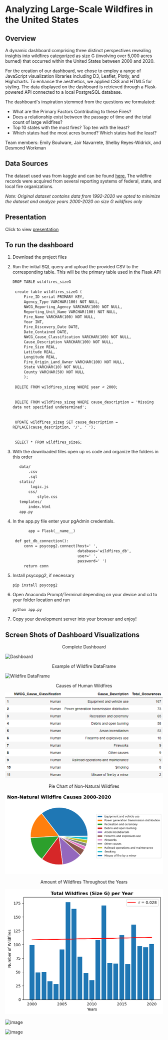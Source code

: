 <h1> Analyzing Large-Scale Wildfires in the United States </h1>


<h2> Overview </h2>

A dynamic dashboard comprising three distinct perspectives revealing insights into wildfires categorized as size G (involving over 5,000 acres burned) that occurred within the United States between 2000 and 2020. 

For the creation of our dashboard, we chose to employ a range of JavaScript visualization libraries including D3, Leaflet, Plotly, and Highcharts. To enhance the aesthetics, we applied CSS and HTML5 for styling. The data displayed on the dashboard is retrieved through a Flask-powered API connected to a local PostgreSQL database. 

The dashboard's inspiration stemmed from the questions we formulated:

* What are the Primary Factors Contributing to these Fires?
* Does a relationship exist between the passage of time and the total count of large wildfires?
* Top 10 states with the most fires? Top ten with the least?
* Which states had the most acres burned? Which states had the least?


Team members: Emily Boulware, Jair Navarrete, Shelby Reyes-Widrick, and Desmond Workman

<h2> Data Sources </h2>

The dataset used was from kaggle and can be found [here.](https://www.kaggle.com/datasets/behroozsohrabi/us-wildfire-records-6th-edition 'US Wildfires') 
The wildfire records were acquired from several reporting systems of federal, state, and local fire organizations. 

*Note: Original dataset contains data from 1992-2020 we opted to minimize the dataset and analyze years 2000-2020 on size G wildfires only*

## Presentation
Click to view [presentation](https://docs.google.com/presentation/d/150Lm1gTc_hOu8m9YfVRSV_vG_XqX0CFp5QRIv5TwM9A/edit?usp=sharing)

## To run the dashboard 
1. Download the project files 
2. Run the initial SQL query and upload the provided CSV to the corresponding table. This will be the primary table used in the Flask API

       DROP TABLE wildfires_sizeG

    	create table wildfires_sizeG (
    		Fire_ID serial PRIMARY KEY,
    		Agency_Type VARCHAR(100) NOT NULL,
    		NWCG_Reporting_Agency VARCHAR(100) NOT NULL,
    		Reporting_Unit_Name VARCHAR(100) NOT NULL,
    		Fire_Name VARCHAR(100) NOT NULL,
    		Year INT,
    		Fire_Discovery_Date DATE,
    		Date_Contained DATE,
    		NWCG_Cause_Classification VARCHAR(100) NOT NULL,
    		Cause_Description VARCHAR(100) NOT NULL,
    		Fire_Size REAL,
    		Latitude REAL,
    		Longitude REAL,
    		Fire_Origin_Land_Owner VARCHAR(100) NOT NULL,
    		State VARCHAR(10) NOT NULL,
    		County VARCHAR(50) NOT NULL
    		);
    
        DELETE FROM wildfires_sizeg WHERE year < 2000;
        
        
        DELETE FROM wildfires_sizeg WHERE cause_description = 'Missing data not specified undetermined';
        
        
        UPDATE wildfires_sizeg SET cause_description = REPLACE(cause_description, '/', ' ');
        
        
        SELECT * FROM wildfires_sizeG;
4. With the downloaded files open up vs code and organize the folders in this order

          data/
              .csv
              .sql
          static/
               logic.js
              css/
                  style.css
          templates/
              index.html
          app.py
5. In the app.py file enter your pgAdmin credentials.

              app = Flask(__name__)
        
        def get_db_connection():
            conn = psycopg2.connect(host=' ',
                                    database='wildfires_db',
                                    user=' ',
                                    password=' ')
            return conn
7. Install psycopg2, if necessary

       pip install psycopg2  
8. Open Anaconda Prompt/Terminal depending on your device and cd to your folder location and run

       python app.py
9. Copy your development server into your browser and enjoy!

<h2> Screen Shots of Dashboard Visualizations</h2>

<div align="center"> Complete Dashboard </div>

![Dashboard](https://github.com/emilymees/ProjectThree/blob/main/images/dashboard.png)

<div align="center"> Example of Wildfire DataFrame </div>

![Wildfire DataFrame](https://github.com/emilymees/ProjectThree/blob/main/images/wildfires_df.png)

<div align="center"> Causes of Human Wildfires </div>

![Types of Human Wildfires](https://github.com/emilymees/ProjectThree/blob/main/images/humanFires_df.png)

<div align="center"> Pie Chart of Non-Natural Wildfires </div>

![Pie Chart](https://github.com/emilymees/ProjectThree/blob/main/images/non-natural_causes.png)

<div align="center"> Amount of Wildfires Throughout the Years </div>

![Bar Graph](https://github.com/emilymees/ProjectThree/blob/main/images/yearly_fire_total.png)

![image](https://github.com/Jaynav04/US-Wildfire-Data-Analysis/assets/130405173/ad1d6ee5-e4d1-4eb4-b36d-e6a54236d6b1)

![image](https://github.com/Jaynav04/US-Wildfire-Data-Analysis/assets/130405173/eabb9b63-e640-4ce1-bb08-7827a3703e6e)


